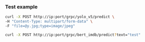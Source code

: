### Test example
```bash
curl -X POST http://ip:port/grpc/yolo_v5/predict \
-H "Content-Type: multipart/form-data" \
-F "file=@y.jpg;type=image/jpeg"
```

```bash
curl -X POST http://ip:port/grpc/bert_imdb/predict?text="test"
```
